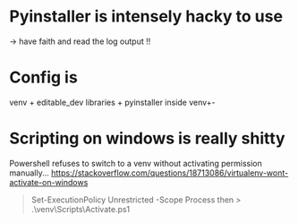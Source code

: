
# Pyinstaller is intensely hacky to use

-> have faith and read the log output !!

# Config is

venv + editable_dev libraries + pyinstaller inside venv+-

# Scripting on windows is really shitty

Powershell refuses to switch to a venv without activating permission manually... https://stackoverflow.com/questions/18713086/virtualenv-wont-activate-on-windows

> Set-ExecutionPolicy Unrestricted -Scope Process
then > .\venv\Scripts\Activate.ps1

